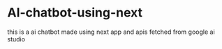 # AI-chatbot-using-next
this is a ai chatbot made using next app and apis fetched from google ai studio
